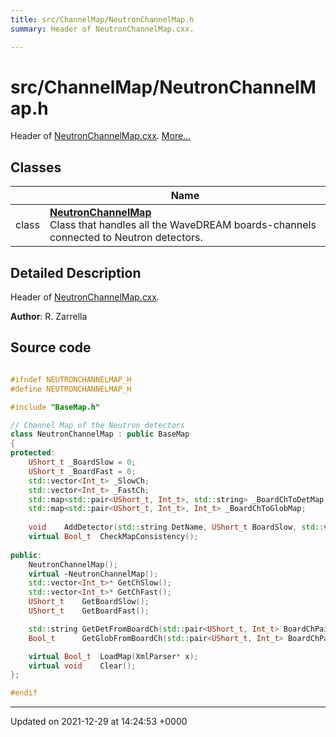 ```yaml
---
title: src/ChannelMap/NeutronChannelMap.h
summary: Header of NeutronChannelMap.cxx. 

---
```


# src/ChannelMap/NeutronChannelMap.h

Header of [NeutronChannelMap.cxx](/Files/NeutronChannelMap_8cxx.md#file-neutronchannelmap.cxx).  [More...](#detailed-description)

## Classes

|                | Name           |
| -------------- | -------------- |
| class | **[NeutronChannelMap](/Classes/classNeutronChannelMap.md)** <br>Class that handles all the WaveDREAM boards-channels connected to Neutron detectors.  |

## Detailed Description

Header of [NeutronChannelMap.cxx](/Files/NeutronChannelMap_8cxx.md#file-neutronchannelmap.cxx). 

**Author**: R. Zarrella 



## Source code

```cpp

#ifndef NEUTRONCHANNELMAP_H
#define NEUTRONCHANNELMAP_H

#include "BaseMap.h"

// Channel Map of the Neutron detectors
class NeutronChannelMap : public BaseMap
{
protected:
    UShort_t _BoardSlow = 0;
    UShort_t _BoardFast = 0;
    std::vector<Int_t> _SlowCh;
    std::vector<Int_t> _FastCh;
    std::map<std::pair<UShort_t, Int_t>, std::string> _BoardChToDetMap;
    std::map<std::pair<UShort_t, Int_t>, Int_t> _BoardChToGlobMap;
    
    void    AddDetector(std::string DetName, UShort_t BoardSlow, std::vector<Int_t> ChSlow, std::vector<Int_t> GlobSlow, UShort_t BoardFast, std::vector<Int_t> ChFast, std::vector<Int_t> GlobFast);
    virtual Bool_t  CheckMapConsistency();
    
public:
    NeutronChannelMap();
    virtual ~NeutronChannelMap();
    std::vector<Int_t>* GetChSlow();
    std::vector<Int_t>* GetChFast();
    UShort_t    GetBoardSlow();
    UShort_t    GetBoardFast();

    std::string GetDetFromBoardCh(std::pair<UShort_t, Int_t> BoardChPair);
    Bool_t      GetGlobFromBoardCh(std::pair<UShort_t, Int_t> BoardChPair, Int_t* globCh);

    virtual Bool_t  LoadMap(XmlParser* x);
    virtual void    Clear();
};

#endif
```


-------------------------------

Updated on 2021-12-29 at 14:24:53 +0000
